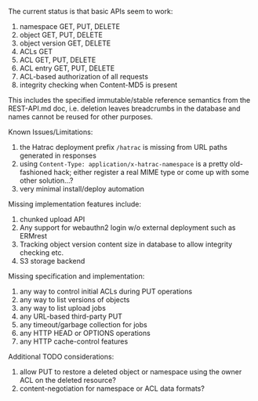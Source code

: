 
The current status is that basic APIs seem to work: 
 
1. namespace GET, PUT, DELETE 
1. object GET, PUT, DELETE 
1. object version GET, DELETE 
1. ACLs GET 
1. ACL GET, PUT, DELETE 
1. ACL entry GET, PUT, DELETE 
1. ACL-based authorization of all requests
1. integrity checking when Content-MD5 is present

This includes the specified immutable/stable reference semantics from 
the REST-API.md doc, i.e. deletion leaves breadcrumbs in the database 
and names cannot be reused for other purposes. 

Known Issues/Limitations:

1. the Hatrac deployment prefix `/hatrac` is missing from URL paths
   generated in responses
1. using `Content-Type: application/x-hatrac-namespace` is a pretty
   old-fashioned hack; either register a real MIME type or come up
   with some other solution...?
1. very minimal install/deploy automation

Missing implementation features include: 
 
1. chunked upload API 
1. Any support for webauthn2 login w/o external deployment such as ERMrest
1. Tracking object version content size in database to allow integrity checking etc. 
1. S3 storage backend 
 
Missing specification and implementation: 

1. any way to control initial ACLs during PUT operations 
1. any way to list versions of objects 
1. any way to list upload jobs 
1. any URL-based third-party PUT 
1. any timeout/garbage collection for jobs 
1. any HTTP HEAD or OPTIONS operations 
1. any HTTP cache-control features 

Additional TODO considerations:

1. allow PUT to restore a deleted object or namespace using the owner
   ACL on the deleted resource?
1. content-negotiation for namespace or ACL data formats?
